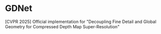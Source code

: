# GDNet
[CVPR 2025] Official implementation for "Decoupling Fine Detail and Global Geometry for Compressed Depth Map Super-Resolution"
